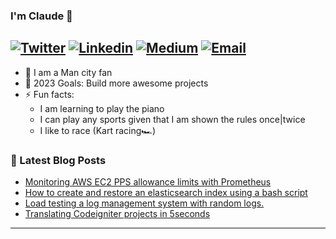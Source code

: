 ### I'm Claude 👋 

[![Twitter](https://img.shields.io/twitter/follow/ebaneck?label=Twitter&style=social)](https://twitter.com/ebaneck)
[![Linkedin](https://img.shields.io/badge/LinkedIn--_.svg?style=social&logo=linkedin)](https://www.linkedin.com/in/claude-ebaneck-2481b250/)
[![Medium](https://img.shields.io/badge/medium--_.svg?style=social&logo=medium)](https://medium.com/@ebaneckatuh)
[![Email](https://img.shields.io/badge/email--_.svg?logo=Gmail&style=social)](mailto:claudeforlife@gmail.com)
-----------

- 💙 I am a Man city fan
- 🥅 2023 Goals: Build more awesome projects
- ⚡ Fun facts: 
  - I am learning to play the piano
  - I can play any sports given that I am shown the rules once|twice
  - I like to race (Kart racing🏎️)


### 📕 Latest Blog Posts

<!-- BLOG-POST-LIST:START -->

- [Monitoring AWS EC2 PPS allowance limits with Prometheus](https://medium.com/@ebaneckatuh/how-to-monitor-aws-ec2-pps-allowance-limits-62e1bed1eb5e)
- [How to create and restore an elasticsearch index using a bash script](https://medium.com/@ebaneckatuh/how-to-create-and-restore-an-elasticsearch-index-using-a-bash-script-1ff1e66f0e8f)
- [Load testing a log management system with random logs.](https://medium.com/@ebaneckatuh/load-testing-a-log-management-system-with-random-logs-8595a393cdca)
- [Translating Codeigniter projects in 5seconds](https://medium.com/@ebaneckatuh/translating-codeigniter-projects-in-5seconds-b107f2ce9b97)



<!-- BLOG-POST-LIST:END -->

---

<!-- <details>
  <summary>:zap: Recent GitHub Activity</summary>
  

</details> -->

<!-- <details> -->
  <!-- <summary>:zap: GitHub Stats</summary> -->

<!--   <img align="left" alt="ebaneck's GitHub Stats" src="https://github-readme-stats.vercel.app/api?username=ebaneck&show_icons=true&hide_border=true&&count_private=true" />
 -->

<!-- [![Top Langs](https://github-readme-stats.vercel.app/api/top-langs/?username=ebaneck&layout=compact&&langs_count=10)](https://github.com/anuraghazra/github-readme-stats)
</details> -->

[website]: https://ebaneck.github.io/me/
[twitter]: https://twitter.com/ebaneck
[linkedin]: https://www.linkedin.com/in/claude-ebaneck-2481b250/
